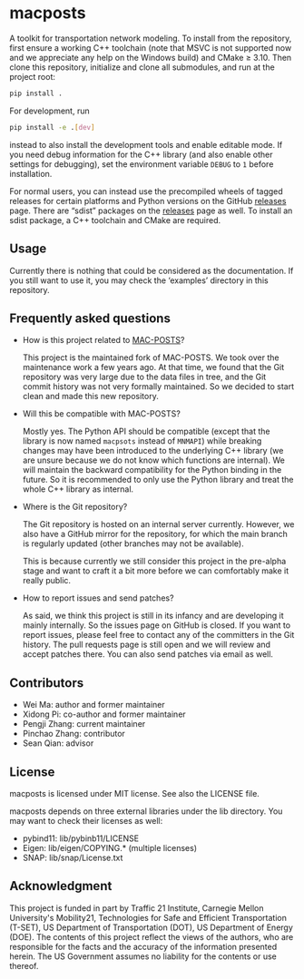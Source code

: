 # macposts

A toolkit for transportation network modeling. To install from the repository,
first ensure a working C++ toolchain (note that MSVC is not supported now and we
appreciate any help on the Windows build) and CMake ≥ 3.10. Then clone this
repository, initialize and clone all submodules, and run at the project root:

```sh
pip install .
```

For development, run

```sh
pip install -e .[dev]
```

instead to also install the development tools and enable editable mode. If you
need debug information for the C++ library (and also enable other settings for
debugging), set the environment variable `DEBUG` to `1` before installation.

For normal users, you can instead use the precompiled wheels of tagged releases
for certain platforms and Python versions on the GitHub [releases] page. There
are “sdist” packages on the [releases] page as well. To install an sdist
package, a C++ toolchain and CMake are required.

[releases]: https://github.com/kunhtkun/macposts/releases

## Usage

Currently there is nothing that could be considered as the documentation. If you
still want to use it, you may check the ‘examples’ directory in this repository.

## Frequently asked questions

* How is this project related to [MAC-POSTS]?

  This project is the maintained fork of MAC-POSTS. We took over the maintenance
  work a few years ago. At that time, we found that the Git repository was very
  large due to the data files in tree, and the Git commit history was not very
  formally maintained. So we decided to start clean and made this new
  repository.

* Will this be compatible with MAC-POSTS?

  Mostly yes. The Python API should be compatible (except that the library is
  now named `macpsots` instead of `MNMAPI`) while breaking changes may have been
  introduced to the underlying C++ library (we are unsure because we do not know
  which functions are internal). We will maintain the backward compatibility for
  the Python binding in the future. So it is recommended to only use the Python
  library and treat the whole C++ library as internal.

* Where is the Git repository?

  The Git repository is hosted on an internal server currently. However, we also
  have a GitHub mirror for the repository, for which the main branch is
  regularly updated (other branches may not be available).

  This is because currently we still consider this project in the pre-alpha
  stage and want to craft it a bit more before we can comfortably make it really
  public.

* How to report issues and send patches?

  As said, we think this project is still in its infancy and are developing it
  mainly internally. So the issues page on GitHub is closed. If you want to
  report issues, please feel free to contact any of the committers in the Git
  history. The pull requests page is still open and we will review and accept
  patches there. You can also send patches via email as well.

[MAC-POSTS]: https://github.com/Lemma1/MAC-POSTS

## Contributors

- Wei Ma: author and former maintainer
- Xidong Pi: co-author and former maintainer
- Pengji Zhang: current maintainer
- Pinchao Zhang: contributor
- Sean Qian: advisor

## License

macposts is licensed under MIT license. See also the LICENSE file.

macposts depends on three external libraries under the lib directory. You may
want to check their licenses as well:

- pybind11: lib/pybinb11/LICENSE
- Eigen: lib/eigen/COPYING.* (multiple licenses)
- SNAP: lib/snap/License.txt

## Acknowledgment

This project is funded in part by Traffic 21 Institute, Carnegie Mellon
University's Mobility21, Technologies for Safe and Efficient Transportation
(T-SET), US Department of Transportation (DOT), US Department of Energy (DOE).
The contents of this project reflect the views of the authors, who are
responsible for the facts and the accuracy of the information presented herein.
The US Government assumes no liability for the contents or use thereof.
